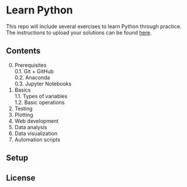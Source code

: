 # Learn Python

This repo will include several exercises to learn Python through practice. The instructions to upload your solutions can be found [here]().


## Contents

0. Prerequisites <br>
  0.1. Git + GitHub <br>
  0.2. Anaconda <br>
  0.3. Jupyter Notebooks <br>
1. Basics <br>
  1.1. Types of variables <br>
  1.2. Basic operations <br>
2. Testing
3. Plotting
4. Web development
5. Data analysis
6. Data visualization
7. Automation scripts

## Setup

## License
